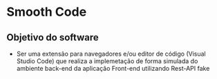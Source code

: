 # Smooth Code

## Objetivo do software

- Ser uma extensão para navegadores e/ou editor de código (Visual Studio Code) que realiza a implemetação de forma simulada do ambiente back-end da aplicação Front-end utilizando Rest-API fake